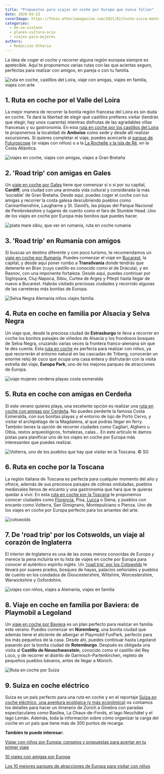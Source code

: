 ```yaml
---
title: "Propuestas para viajar en coche por Europa que nunca fallan"
date: 2020-03-23
coverImage: https://fotos.etheriamagazine.com/2021/02/Coche-suiza-montanas.jpg
categories: 
  - de-un-vistazo
  - planes-cultura-ocio
  - viajes-para-mujeres
authors: 
  - Redacción Etheria
---
```


La idea de coger el coche y recorrer alguna región europea siempre es apetecible. Aquí 
te proponemos varias rutas con las que aciertas seguro, perfectas para realizar con 
amigos, en pareja o con tu familia. 

![ruta en coche, castillos del Loira, viaje con amigas, viajes en familia, viajes con arte](https://fotos.etheriamagazine.com/2019/02/Amboise-castillo.jpg "Castillo de Amboise. © SG")

## 1\. Ruta en coche por el Valle del Loira

La mejor manera de recorrer la bonita región francesa del Loira es sin duda en coche. Te 
dará la libertad de elegir qué castillos prefieres visitar (tendrás que elegir, hay unos 
cuarenta) mientras disfrutas de las agradables villas francesas y su gastronomía. En 
esta [ruta en coche por los castillos del 
Loira](https://etheriamagazine.com/2019/03/14/que-ver-ruta-en-coche-valle-del-loira/) te 
proponemos la localidad de **Amboise** como sede y desde allí realizar excursiones. Si 
quieres completar el viaje, puedes acercarte al [parque de 
Futuroscope](https://etheriamagazine.com/2024/02/26/futuroscope-novedades-2024-parque-acuatico-aquascope/) 
(si viajas con niños) o a la [La Rochelle y la isla de 
Ré](https://etheriamagazine.com/2018/09/18/guia-de-fin-de-semana-en-la-rochelle-y-la-isla-de-re/), 
en la Costa Atlántica. 

![viajes en coche, viajes con amigas, viajes a Gran Bretaña](https://fotos.etheriamagazine.com/2019/08/Gales-playa-Baranfundle.jpg "Playa de Baranfundle, en Gales, una de las más bellas del Reino Unido. © MM")

## 2\. 'Road trip' con amigas en Gales

Un [viaje en coche por 
Gales](https://etheriamagazine.com/2019/08/23/viajar-con-amigas-ruta-coche-gales/) tiene 
que comenzar sí o sí por su capital, **Cardiff**, una ciudad con una animada vida 
cultural y considerada la más ‘sociable’ de Gran Bretaña. Desde aquí, puedes coger el 
coche con tus amigas y recorrer la costa galesa descubriendo pueblos como 
Carmarthenshire, Laugharne y St. David’s, las playas del Parque Nacional de 
Pembrokeshire y lugares de cuento como el faro de Stumble Head. Uno de los viajes en 
coche por Europa más bonitos que puedes hacer. 

![piata mare sibiu, que ver en rumania, ruta en coche rumania](https://fotos.etheriamagazine.com/2019/07/7-Rumania-Sibiu-Piata-Mare.jpg "Piata Mare (Plaza Grande) de Sibiu. © Willyphots")

## 3\. 'Road trip' en Rumanía con amigos

Si buscas un destino diferente y con poco turismo, te recomendamos un [viaje en coche 
por 
Rumanía](https://etheriamagazine.com/2019/08/02/como-organizar-ruta-coche-rumania-con-amigos/). 
Puedes comenzar el viaje en [Bucarest](https://etheriamagazine.com/2019/10/18/que-ver-en-bucarest-en-2-o-3-dias/), 
la capital, y desde aquí poner rumbo a **Transilvania** donde tendrás que detenerte en 
Bran (cuyo castillo es conocido como el de Drácula), y en Rasnov, con una imponente 
fortaleza. Desde aquí, puedes continuar por Sighişoara, Cluj-Napoca, Sibiu, Curtea de 
Argeș y Pitești hasta llegar de nuevo a Bucarest. Habrás visitado preciosas ciudades y 
recorrido algunas de las carreteras más bonitas de Europa. 

![Selva Negra Alemania niños viajes familia](https://fotos.etheriamagazine.com/2018/07/Cataratas-Triberg-bosque.jpg "Bosque junto a las cataratas de Triberg, en Selva Negra. © SG")

## 4\. Ruta en coche en familia por Alsacia y Selva Negra

Un viaje que, desde la preciosa ciudad de **Estrasburgo** te lleva a recorrer en coche 
los bonitos paisajes de viñedos de Alsacia y los frondosos bosques de Selva Negra, 
cruzando varias veces la frontera franco-alemana sin que te des cuenta. Esta [ruta en 
coche](https://etheriamagazine.com/2018/08/02/ruta-en-familia-por-alsacia-y-selva-negra/) 
es perfecta para realizar con niños, ya que recorrerán el entorno natural en las 
cascadas de Triberg, conocerán un enorme reloj de cuco que ocupa una casa entera y 
disfrutarán con la visita estrella del viaje, **Europa Park**, uno de los mejores 
parques de atracciones de Europa. 

![viaje mujeres cerdena playas costa esmeralda](https://fotos.etheriamagazine.com/2018/09/viaje-cerdena-Cala-Corsara-en-La-Magdalena-Costa-Esmeralda.jpg "Cala Corsara, en el archipiélago de La Magdalena (Cedeña). © ENIT")

## 5\. Ruta en coche con amigas en Cerdeña

Si este verano quieres playa, una excelente opción es realizar una [ruta en coche con 
amigas por 
Cerdeña](https://etheriamagazine.com/2018/09/14/viaje-chicas-isla-cerdena-italia/). No 
puedes perderte la famosa Costa Esmeralda, con sus bonitas playas y el entorno de lujo 
de Porto Cervo, y visitar el archipiélago de la Magdalena, al que podrás llegar en 
ferry. También tienes la opción de recorrer ciudades como Cagliari, Alghero u Olbia, 
restos arqueológicos, fortalezas, calas… En este artículo te damos pistas para 
planificar uno de los viajes en coche por Europa más interesantes que puedes realizar. 

![](https://fotos.etheriamagazine.com/2018/05/TOSCANA-VOLTERRA-3.jpg "Volterra, uno de los pueblos que hay que visitar en la Toscana. © SG")

## 6\. Ruta en coche por la Toscana

La región italiana de Toscana es perfecta para cualquier momento del año y ofrece, 
además de sus preciosos paisajes de colinas onduladas, pueblos medievales llenos de 
encanto y una gastronomía que hará que te quieras quedar a vivir. En esta [ruta en coche 
por la Toscana](https://etheriamagazine.com/2018/05/10/toscana-en-coche/) te proponemos 
conocer ciudades como [Florencia](https://etheriamagazine.com/2018/05/16/48-horas-en-florencia/), 
Pisa, [Lucca](https://etheriamagazine.com/2019/02/18/que-ver-en-lucca/) o Siena, y 
pueblos con encanto como Volterra, San Gimignano, Montepulciano o Pienza. Uno de los 
viajes en coche por Europa perfecto para los amantes del arte. 

![cotswolds](https://fotos.etheriamagazine.com/2019/06/viaje-mujeres-cotswolds.jpg "Cualquier época del año es perfecta para conocer el corazón de Inglaterra. © E.Ortega")

## 7\. De 'road trip' por los Cotswolds, un viaje al corazón de Inglaterra

El interior de Inglaterra es una de las zonas menos conocidas de Europa y merece la pena 
incluirla en tu lista de viajes en coche por Europa para conocer el auténtico espíritu 
inglés. Un ['road trip' por los 
Cotswolds](https://etheriamagazine.com/2019/08/08/de-road-trip-por-los-cotswolds-un-viaje-al-corazon-de-inglaterra/) 
te llevará por suaves prados, bosques de hayas, palacios señoriales y pueblos de cuento 
en los condados de Gloucestershire, Wiltshire, Worcestershire, Warwickshire y 
Oxfordshire. 

![viajes con niños, viajes a Alemania, viajes en familia](https://fotos.etheriamagazine.com/2019/05/Baviera-Rothenburg.jpg "Casco historico de Rotemburgo, en Baviera.")

## 8\. Viaje en coche en familia por Baviera: de Playmobil a Legoland

Un [viaje en coche por 
Baviera](https://etheriamagazine.com/2019/06/12/viaje-en-familia-parques-alemania-playmobil-legoland/) 
es un plan perfecto para realizar en familia este verano. Puedes comenzar en 
**Núremberg**, una bonita ciudad que además tiene el aliciente de albergar el Playmobil 
FunPark, perfecto para los más pequeños de la casa. Desde ahí, puedes continuar hasta 
Legoland pasando por la bonita ciudad de **Rotemburgo**. Después es obligada una visita 
al **Castillo de Neuschwanstein**, conocido como el castillo del Rey Loco, y de recorrer 
el distrito de Garmisch-Partenkirchen, repleto de pequeños pueblos bávaros, antes de 
llegar a Múnich. 

![Ruta en coche por Suiza](https://fotos.etheriamagazine.com/2021/02/Coche-suiza-montanas.jpg "Ruta en coche por Suiza. © Mattias Nutt")

## 9\. Suiza en coche eléctrico

Suiza es un país perfecto para una ruta en coche y en el reportaje [Suiza en coche 
eléctrico, una aventura ecológica (y más 
económica)](https://etheriamagazine.com/2021/02/10/ruta-en-coche-electrico-por-suiza/) 
os contamos los detalles para hacer un itinerario de Zúrich a Ginebra con paradas 
espectaculares como Basilea, La Chaux-de-Fonds, el lago Neuchâtel y el lago Lemán. 
Además, toda la información sobre cómo organizar la carga del coche en un país que tiene 
más de 300 puntos de recarga. 

**También te puede interesar:** 

[Viajar con niños por Europa: consejos y propuestas para acertar en tu primer 
viaje](https://etheriamagazine.com/2021/02/02/viajar-con-ninos-por-europa-consejos-y-propuestas/) 

[10 viajes con amigas por 
Europa](https://etheriamagazine.com/2020/03/03/10-viajes-con-amigas-por-europa/) 

[Los 10 mejores parques de atracciones de Europa para visitar con 
niños](https://etheriamagazine.com/2018/07/09/los-10-mejores-parques-de-atracciones-de-europa-para-visitar-con-familia/)
